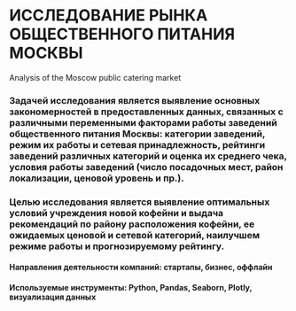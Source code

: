 # ИССЛЕДОВАНИЕ РЫНКА ОБЩЕСТВЕННОГО ПИТАНИЯ МОСКВЫ
Analysis of the Moscow public catering market
### Задачей исследования является выявление основных закономерностей в предоставленных данных, связанных с различными переменными факторами работы заведений общественного питания Москвы: категории заведений, режим их работы и сетевая принадлежность, рейтинги заведений различных категорий и оценка их среднего чека, условия работы заведений (число посадочных мест, район локализации, ценовой уровень и пр.).
### Целью исследования является выявление оптимальных условий учреждения новой кофейни и выдача рекомендаций по району расположения кофейни, ее ожидаемых ценовой и сетевой категорий, наилучшем режиме работы и прогнозируемому рейтингу.
#### Направления деятельности компаний: стартапы, бизнес, оффлайн
#### Используемые инструменты: Python, Pandas, Seaborn, Plotly, визуализация данных
